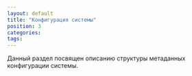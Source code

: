 ```yaml
---
layout: default
title: "Конфигурация системы"
position: 3
categories: 
tags: 
---
```


Данный раздел посвящен описанию структуры метаданных конфигурации системы.

 



 

 

